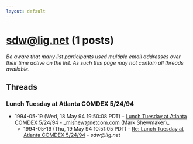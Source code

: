 ```yaml
---
layout: default
---
```


# sdw@lig.net (1 posts)

_Be aware that many list participants used multiple email addresses over their time active on the list. As such this page may not contain all threads available._

## Threads

### Lunch Tuesday at Atlanta COMDEX 5/24/94
+ 1994-05-19 (Wed, 18 May 94 19:50:08 PDT) - [Lunch Tuesday at Atlanta COMDEX 5/24/94](/archive/1994/05/b41e53aab681b6d68ba7c216183d396717ae3eae674677ae085686ecc721cf1b) - _mlshew@netcom.com (Mark Shewmaker)_
  + 1994-05-19 (Thu, 19 May 94 10:51:05 PDT) - [Re: Lunch Tuesday at Atlanta COMDEX 5/24/94](/archive/1994/05/7020aad14d31546f387770517b308eee4fb38add3b3d6863f5aa27bbc69851d8) - _sdw@lig.net_

